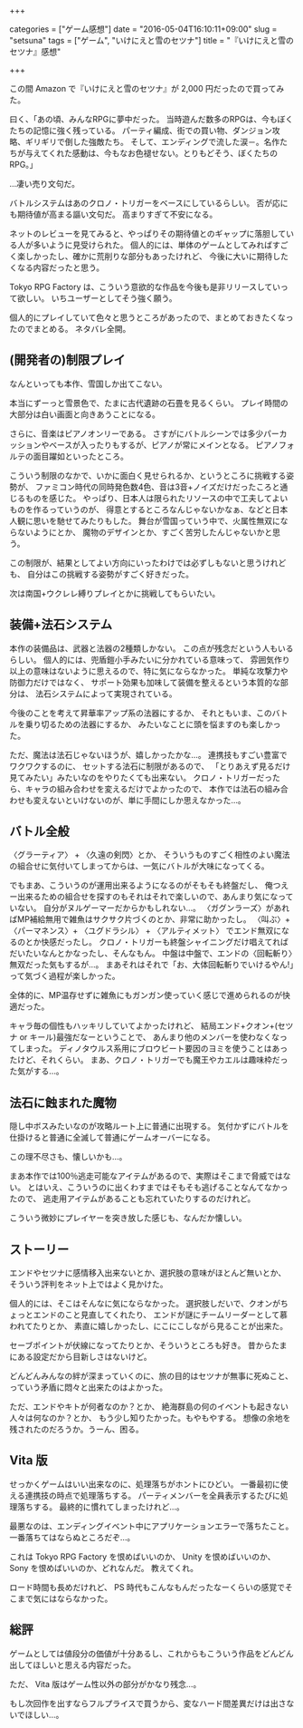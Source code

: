 +++

categories = ["ゲーム感想"]
date = "2016-05-04T16:10:11+09:00"
slug = "setsuna"
tags = ["ゲーム", "いけにえと雪のセツナ"]
title = "『いけにえと雪のセツナ』感想"

+++

この間 Amazon で『いけにえと雪のセツナ』が 2,000 円だったので買ってみた。

曰く、「あの頃、みんなRPGに夢中だった。
当時遊んだ数多のRPGは、今もぼくたちの記憶に強く残っている。
パーティ編成、街での買い物、ダンジョン攻略、ギリギリで倒した強敵たち。
そして、エンディングで流した涙－。名作たちが与えてくれた感動は、今もなお色褪せない。とりもどそう、ぼくたちのRPG。」

…凄い売り文句だ。

バトルシステムはあのクロノ・トリガーをベースにしているらしい。
否が応にも期待値が高まる謳い文句だ。
高まりすぎて不安になる。

ネットのレビューを見てみると、やっぱりその期待値とのギャップに落胆している人が多いように見受けられた。
個人的には、単体のゲームとしてみればすごく楽しかったし、確かに荒削りな部分もあったけれど、
今後に大いに期待したくなる内容だったと思う。

Tokyo RPG Factory は、こういう意欲的な作品を今後も是非リリースしていって欲しい。
いちユーザーとしてそう強く願う。

個人的にプレイしていて色々と思うところがあったので、まとめておきたくなったのでまとめる。
ネタバレ全開。

## (開発者の)制限プレイ ##

なんといっても本作、雪国しか出てこない。

本当にずーっと雪景色で、たまに古代遺跡の石畳を見るくらい。
プレイ時間の大部分は白い画面と向きあうことになる。

さらに、音楽はピアノオンリーである。
さすがにバトルシーンでは多少パーカッションやベースが入ったりもするが、ピアノが常にメインとなる。
ピアノフォルテの面目躍如といったところ。

こういう制限のなかで、いかに面白く見せられるか、というところに挑戦する姿勢が、
ファミコン時代の同時発色数4色、音は3音+ノイズだけだったころと通じるものを感じた。
やっぱり、日本人は限られたリソースの中で工夫してよいものを作るっていうのが、
得意とするところなんじゃないかなぁ、などと日本人観に思いを馳せてみたりもした。
舞台が雪国っていう中で、火属性無双にならないようにとか、
魔物のデザインとか、すごく苦労したんじゃないかと思う。

この制限が、結果としてよい方向にいったわけでは必ずしもないと思うけれども、
自分はこの挑戦する姿勢がすごく好きだった。

次は南国+ウクレレ縛りプレイとかに挑戦してもらいたい。

## 装備+法石システム ##

本作の装備品は、武器と法器の2種類しかない。
この点が残念だという人もいるらしい。
個人的には、兜盾鎧小手みたいに分かれている意味って、
雰囲気作り以上の意味はないように思えるので、特に気にならなかった。
単純な攻撃力や防御力だけではなく、
サポート効果も加味して装備を整えるという本質的な部分は、
法石システムによって実現されている。

今後のことを考えて昇華率アップ系の法器にするか、
それともいま、このバトルを乗り切るための法器にするか、
みたいなことに頭を悩ますのも楽しかった。

ただ、魔法は法石じゃないほうが、嬉しかったかな…。
連携技もすごい豊富でワクワクするのに、
セットする法石に制限があるので、
「とりあえず見るだけ見てみたい」みたいなのをやりたくても出来ない。
クロノ・トリガーだったら、キャラの組み合わせを変えるだけでよかったので、
本作では法石の組み合わせも変えないといけないのが、単に手間にしか思えなかった…。

## バトル全般 ##

〈グラーティア〉 + 〈久遠の剣閃〉とか、
そういうものすごく相性のよい魔法の組合せに気付いてしまってからは、一気にバトルが大味になってくる。

でもまあ、こういうのが運用出来るようになるのがそもそも終盤だし、
俺つえー出来るための組合せを探すのもそれはそれで楽しいので、あんまり気になっていない。
自分がヌルゲーマーだからかもしれない…。
〈ガグンラーズ〉があればMP補給無用で雑魚はサクサク片づくのとか、非常に助かったし。
〈叫ぶ〉+〈パーマネンス〉+ 〈ユグドラシル〉 + 〈アルティメット〉 でエンド無双になるのとか快感だったし。
クロノ・トリガーも終盤シャイニングだけ唱えてればだいたいなんとかなったし、そんなもん。
中盤は中盤で、エンドの〈回転斬り〉無双だった気もするが…。
まあそれはそれで「お、大体回転斬りでいけるやん!」って気づく過程が楽しかった。

全体的に、MP温存せずに雑魚にもガンガン使っていく感じで進められるのが快適だった。

キャラ毎の個性もハッキリしていてよかったけれど、
結局エンド+クオン+(セツナ or キール)最強だなーということで、
あんまり他のメンバーを使わなくなってしまった。
ディノタウルス系用にブロウビート要因のヨミを使うことはあったけど、それくらい。
まあ、クロノ・トリガーでも魔王やカエルは趣味枠だった気がする…。


## 法石に蝕まれた魔物 ##

隠し中ボスみたいなのが攻略ルート上に普通に出現する。
気付かずにバトルを仕掛けると普通に全滅して普通にゲームオーバーになる。

この理不尽さも、懐しいかも…。

まあ本作では100％逃走可能なアイテムがあるので、実際はそこまで脅威ではない。
とはいえ、こういうのに出くわすまではそもそも逃げることなんてなかったので、
逃走用アイテムがあることも忘れていたりするのだけれど。

こういう微妙にプレイヤーを突き放した感じも、なんだか懐しい。

## ストーリー ##

エンドやセツナに感情移入出来ないとか、選択肢の意味がほとんど無いとか、
そういう評判をネット上ではよく見かけた。

個人的には、そこはそんなに気にならなかった。
選択肢しだいで、クオンがちょっとエンドのこと見直してくれたり、
エンドが謎にチームリーダーとして慕われてたりとか、
素直に嬉しかったし、にこにこしながら見ることが出来た。

セーブポイントが伏線になってたりとか、そういうところも好き。
昔からたまにある設定だから目新しさはないけど。

どんどんみんなの絆が深まっていくのに、旅の目的はセツナが無事に死ぬこと、
っていう矛盾に悶々と出来たのはよかった。

ただ、エンドやキトが何者なのか？とか、
絶海群島の何のイベントも起きない人々は何なのか？とか、
もう少し知りたかった。もやもやする。
想像の余地を残されたのだろうか。うーん、困る。

## Vita 版 ##

せっかくゲームはいい出来なのに、処理落ちがホントにひどい。
一番最初に使える連携技の時点で処理落ちする。
パーティメンバーを全員表示するたびに処理落ちする。
最終的に慣れてしまったけれど…。

最悪なのは、エンディングイベント中にアプリケーションエラーで落ちたこと。
一番落ちてはならぬところだぞ…。

これは Tokyo RPG Factory を恨めばいいのか、
Unity を恨めばいいのか、 Sony を恨めばいいのか、どれなんだ。
教えてくれ。

ロード時間も長めだけれど、 PS 時代もこんなもんだったなーくらいの感覚でそこまで気にはならなかった。

## 総評 ##

ゲームとしては値段分の価値が十分あるし、これからもこういう作品をどんどん出してほしいと思える内容だった。

ただ、 Vita 版はゲーム性以外の部分がかなり残念…。

もし次回作を出すならフルプライスで買うから、変なハード間差異だけは出さないでほしい…。
